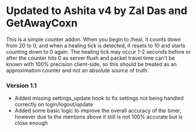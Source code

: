# Updated to Ashita v4 by Zal Das and GetAwayCoxn

This is a simple counter addon.  When you begin to /heal, it counts down from 20 to 0, and when a healing tick is detected, it resets to 10 and starts counting down to 0 again. The healing tick may occur 1-2 seconds before or after the counter hits 0 as server flush and packet travel time can't be known with 100% precision client-side, so this should be treated as an approximation counter and not an absolute source of truth.

### Version 1.1
- Added missing settings_update hook to fix settings not being handled correctly on login/logout/update
- Added some basic logic to improve the overall accuracy of the timer, however due to the mentions above it still is not 100% accurate but is close enough
